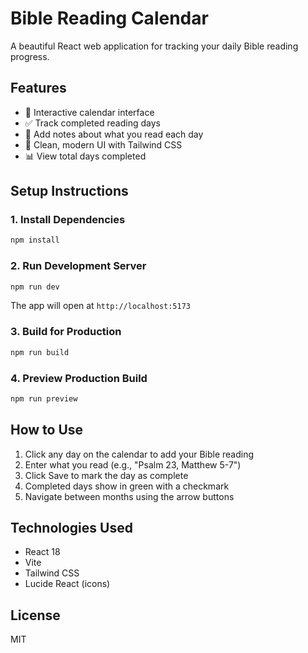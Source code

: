 # Bible Reading Calendar

A beautiful React web application for tracking your daily Bible reading progress.

## Features

- 📅 Interactive calendar interface
- ✅ Track completed reading days
- 📖 Add notes about what you read each day
- 🎨 Clean, modern UI with Tailwind CSS
- 📊 View total days completed

## Setup Instructions

### 1. Install Dependencies

```bash
npm install
```

### 2. Run Development Server

```bash
npm run dev
```

The app will open at `http://localhost:5173`

### 3. Build for Production

```bash
npm run build
```

### 4. Preview Production Build

```bash
npm run preview
```

## How to Use

1. Click any day on the calendar to add your Bible reading
2. Enter what you read (e.g., "Psalm 23, Matthew 5-7")
3. Click Save to mark the day as complete
4. Completed days show in green with a checkmark
5. Navigate between months using the arrow buttons

## Technologies Used

- React 18
- Vite
- Tailwind CSS
- Lucide React (icons)

## License

MIT